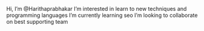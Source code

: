 Hi, I’m @Harithaprabhakar
 I’m interested in learn to new techniques and programming languages
 I’m currently learning seo 
 I’m looking to collaborate on best supporting team


<!---
Harithaprabhakar099/Harithaprabhakar099 is a ✨ special ✨ repository because its `README.md` (this file) appears on your GitHub profile.
You can click the Preview link to take a look at your changes.
--->
